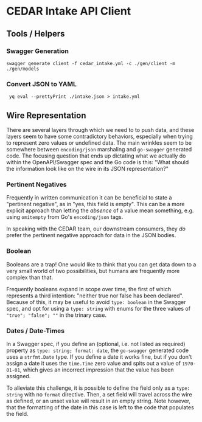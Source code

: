 # CEDAR Intake API Client

## Tools / Helpers

### Swagger Generation

```terminal
swagger generate client -f cedar_intake.yml -c ./gen/client -m ./gen/models
```

### Convert JSON to YAML

```terminal
 yq eval --prettyPrint ./intake.json > intake.yml
```

## Wire Representation

There are several layers through which we need to to push data, and these
layers seem to have some contradictory behaviors, especially when trying to
represent zero values or undefined data. The main wrinkles seem to be
somewhere between `encoding/json` marshaling and `go-swagger` generated code.
The focusing question that ends up dictating what we actually do within the
OpenAPI/Swagger spec and the Go code is this: "What should the information look
like on the wire in its JSON representation?"

### Pertinent Negatives

Frequently in written communication it can be beneficial to state a "pertinent
negative", as in "yes, this field is empty". This can be a more explicit
approach than letting the _absence_ of a value mean something, e.g. using
`omitempty` from Go's `encoding/json` tags.

In speaking with the CEDAR team, our downstream consumers, they *do* prefer the
pertinent negative approach for data in the JSON bodies.

### Boolean

Booleans are a trap! One would like to think that you can get data down to a
very small world of two possibilities, but humans are frequently more complex
than that.

Frequently booleans expand in scope over time, the first of which represents a
third intention: "neither true nor false has been declared". Because of this,
it may be useful to avoid `type: boolean` in the Swagger spec, and opt for
using a `type: string` with enums for the three values of `"true"; "false"; ""`
in the trinary case.

### Dates / Date-Times

In a Swagger spec, if you define an (optional, i.e. not listed as required)
property as `type: string; format: date`, the `go-swagger` generated code uses
a `strfmt.Date` type. If you define a date it works fine, but if you don't
assign a date it uses the `time.Time` zero value and spits out a value of
`1970-01-01`, which gives an incorrect impression that the value has been
assigned.

To alleviate this challenge, it is possible to define the field only as a
`type: string` with no `format` directive. Then, a set field will travel across
the wire as defined, or an unset value will result in an empty string. Note
however, that the formatting of the date in this case is left to the code that
populates the field.
